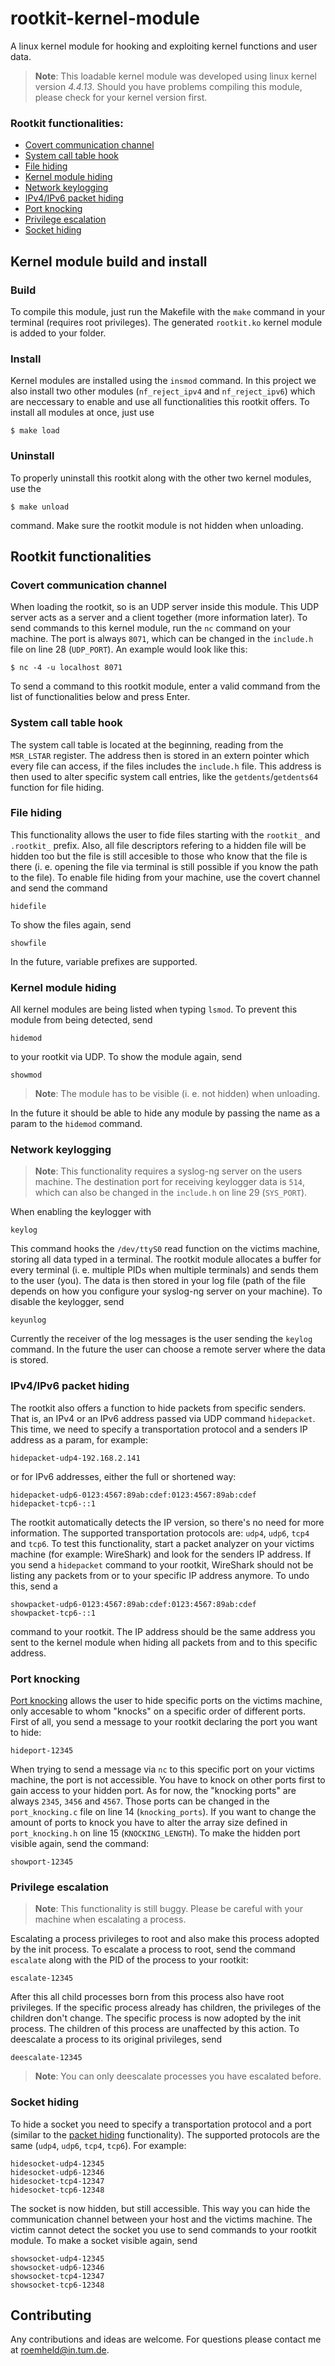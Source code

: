# rootkit-kernel-module
A linux kernel module for hooking and exploiting kernel functions and user data.

> **Note**: This loadable kernel module was developed using linux kernel version *4.4.13*. Should you have problems compiling this module, please check for your kernel version first.

### Rootkit functionalities:
- [Covert communication channel](#covert-communication-channel)
- [System call table hook](#system-call-table-hook)
- [File hiding](#file-hiding)
- [Kernel module hiding](#kernel-module-hiding)
- [Network keylogging](#network-keylogging)
- [IPv4/IPv6 packet hiding](#ipv4ipv6-packet-hiding)
- [Port knocking](#port-knocking)
- [Privilege escalation](#privilege-escalation)
- [Socket hiding](#socket-hiding)

## Kernel module build and install
### Build
To compile this module, just run the Makefile with the `make` command in your terminal (requires root privileges). The generated `rootkit.ko` kernel module is added to your folder.
### Install
Kernel modules are installed using the `insmod` command. In this project we also install two other modules (`nf_reject_ipv4` and `nf_reject_ipv6`) which are neccessary to enable and use all functionalities this rootkit offers. To install all modules at once, just use 
```
$ make load
```

### Uninstall
To properly uninstall this rootkit along with the other two kernel modules, use the 
```
$ make unload
```
command. Make sure the rootkit module is not hidden when unloading.

## Rootkit functionalities
### Covert communication channel
When loading the rootkit, so is an UDP server inside this module. This UDP server acts as a server and a client together (more information later). To send commands to this kernel module, run the `nc` command on your machine. The port is always `8071`, which can be changed in the `include.h` file on line 28 (`UDP_PORT`). An example would look like this:
```
$ nc -4 -u localhost 8071
```
To send a command to this rootkit module, enter a valid command from the list of functionalities below and press Enter.

### System call table hook
The system call table is located at the beginning, reading from the `MSR_LSTAR` register. The address then is stored in an extern pointer which every file can access, if the files includes the `include.h` file. This address is then used to alter specific system call entries, like the `getdents`/`getdents64` function for file hiding.

### File hiding
This functionality allows the user to fide files starting with the `rootkit_` and `.rootkit_` prefix. Also, all file descriptors refering to a hidden file will be hidden too but the file is still accesible to those who know that the file is there (i. e. opening the file via terminal is still possible if you know the path to the file). To enable file hiding from your machine, use the covert channel and send the command
```
hidefile
```
To show the files again, send
```
showfile
```
In the future, variable prefixes are supported.

### Kernel module hiding
All kernel modules are being listed when typing `lsmod`. To prevent this module from being detected, send
```
hidemod
```
to your rootkit via UDP. To show the module again, send
```
showmod
```
> **Note**: The module has to be visible (i. e. not hidden) when unloading.

In the future it should be able to hide any module by passing the name as a param to the `hidemod` command.

### Network keylogging
> **Note**: This functionality requires a syslog-ng server on the users machine. The destination port for receiving keylogger data is `514`, which can also be changed in the `include.h` on line 29 (`SYS_PORT`).

When enabling the keylogger with
```
keylog
```
This command hooks the `/dev/ttyS0` read function on the victims machine, storing all data typed in a terminal. The rootkit module allocates a buffer for every terminal (i. e. multiple PIDs when multiple terminals) and sends them to the user (you).
The data is then stored in your log file (path of the file depends on how you configure your syslog-ng server on your machine).
To disable the keylogger, send
```
keyunlog
```
Currently the receiver of the log messages is the user sending the `keylog` command. In the future the user can choose a remote server where the data is stored.

### IPv4/IPv6 packet hiding
The rootkit also offers a function to hide packets from specific senders. That is, an IPv4 or an IPv6 address passed via UDP command `hidepacket`. This time, we need to specify a transportation protocol and a senders IP address as a param, for example:
```
hidepacket-udp4-192.168.2.141
```
or for IPv6 addresses, either the full or shortened way:
```
hidepacket-udp6-0123:4567:89ab:cdef:0123:4567:89ab:cdef
hidepacket-tcp6-::1
```
The rootkit automatically detects the IP version, so there's no need for more information. The supported transportation protocols are: `udp4`, `udp6`, `tcp4` and `tcp6`. To test this functionality, start a packet analyzer on your victims machine (for example: WireShark) and look for the senders IP address. If you send a `hidepacket` command to your rootkit, WireShark should not be listing any packets from or to your specific IP address anymore.
To undo this, send a
```
showpacket-udp6-0123:4567:89ab:cdef:0123:4567:89ab:cdef
showpacket-tcp6-::1
```
command to your rootkit. The IP address should be the same address you sent to the kernel module when hiding all packets from and to this specific address.

### Port knocking
[Port knocking](https://en.wikipedia.org/wiki/Port_knocking) allows the user to hide specific ports on the victims machine, only accesable to whom "knocks" on a specific order of different ports. First of all, you send a message to your rootkit declaring the port you want to hide:
```
hideport-12345
```
When trying to send a message via `nc` to this specific port on your victims machine, the port is not accessible. You have to knock on other ports first to gain access to your hidden port. As for now, the "knocking ports" are always `2345`, `3456` and `4567`. Those ports can be changed in the `port_knocking.c` file on line 14 (`knocking_ports`). 
If you want to change the amount of ports to knock you have to alter the array size defined in `port_knocking.h` on line 15 (`KNOCKING_LENGTH`).
To make the hidden port visible again, send the command:
```
showport-12345
```

### Privilege escalation
> **Note**: This functionality is still buggy. Please be careful with your machine when escalating a process.

Escalating a process privileges to root and also make this process adopted by the init process. To escalate a process to root, send the command `escalate` along with the PID of the process to your rootkit:
```
escalate-12345
```
After this all child processes born from this process also have root privileges. If the specific process already has children, the privileges of the children don't change. 
The specific process is now adopted by the init process. The children of this process are unaffected by this action.
To deescalate a process to its original privileges, send
```
deescalate-12345
```
> **Note**: You can only deescalate processes you have escalated before.

### Socket hiding
To hide a socket you need to specify a transportation protocol and a port (similar to the [packet hiding](#ipv4ipv6-packet-hiding) functionality). The supported protocols are the same (`udp4`, `udp6`, `tcp4`, `tcp6`). For example:
```
hidesocket-udp4-12345
hidesocket-udp6-12346
hidesocket-tcp4-12347
hidesocket-tcp6-12348
```
The socket is now hidden, but still accessible. This way you can hide the communication channel between your host and the victims machine. The victim cannot detect the socket you use to send commands to your rootkit module.
To make a socket visible again, send
```
showsocket-udp4-12345
showsocket-udp6-12346
showsocket-tcp4-12347
showsocket-tcp6-12348
```

## Contributing
Any contributions and ideas are welcome. For questions please contact me at roemheld@in.tum.de.